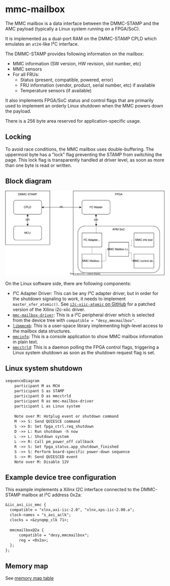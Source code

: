 # mmc-mailbox

The MMC mailbox is a data interface between the DMMC-STAMP and the AMC payload (typically a Linux system running on a FPGA/SoC).

It is implemented as a dual-port RAM on the DMMC-STAMP CPLD which emulates an `at24`-like I²C interface.

The DMMC-STAMP provides following information on the mailbox:

* MMC information (SW version, HW revision, slot number, etc)
* MMC sensors
* For all FRUs:
    * Status (present, compatible, powered, error)
    * FRU information (vendor, product, serial number, etc) if available
    * Temperature sensors (if available)

It also implements FPGA/SoC status and control flags that are primarily used to implement an orderly Linux shutdown when the MMC powers down the payload.

There is a 256 byte area reserved for application-specific usage.

## Locking

To avoid race conditions, the MMC mailbox uses double-buffering. The uppermost byte has a "lock" flag preventing the STAMP from switching the page. This lock flag is transparently handled at driver level, as soon as more than one byte is read or written.

## Block diagram

![Block diagram](doc/mmc-mailbox.svg)

On the Linux software side, there are following components:

* I²C Adapter Driver: This can be any I²C adapter driver, but in order for the shutdown signaling to work, it needs to implement `master_xfer_atomic()`. See [`i2c-xiic-atomic` on GitHub](https://github.com/MicroTCA-Tech-Lab/i2c-xiic-atomic) for a patched version of the Xilinx i2c-xiic driver.
* [`mmc-mailbox-driver`](https://github.com/MicroTCA-Tech-Lab/mmc-mailbox-driver): This is a I²C peripheral driver which is selected from the device tree with `compatible = "desy,mmcmailbox"`.
* [`libmmcmb`](mmcmb/mmcmb.h): This is a user-space library implementing high-level access to the mailbox data structures.
* [`mmcinfo`](mmcinfo.c): This is a console application to show MMC mailbox information in plain text.
* [`mmcctrld`](mmcctrld.c): This is a daemon polling the FPGA control flags, triggering a Linux system shutdown as soon as the shutdown request flag is set.

## Linux system shutdown

```mermaid
sequenceDiagram
    participant M as MCH
    participant S as STAMP
    participant D as mmcctrld
    participant R as mmc-mailbox-driver
    participant L as Linux system

    Note over M: Hotplug event or shutdown command
    M ->> S: Send QUIESCE command
    S ->> D: Set fpga_ctrl.req_shutdown
    D ->> L: Run shutdown -h now
    L ->> L: Shutdown system
    L ->> R: Call pm_power_off callback
    R ->> S: Set fpga_status.app_shutdown_finished
    S ->> S: Perform board-specific power-down sequence
    S ->> M: Send QUIESCED event
    Note over M: Disable 12V
```

## Example device tree configuration

This example implements a Xilinx I2C interface connected to the DMMC-STAMP mailbox at I²C address 0x2a:

```dts
&iic_axi_iic_mmc {
  compatible = "xlnx,axi-iic-2.0", "xlnx,xps-iic-2.00.a";
  clock-names = "s_axi_aclk";
  clocks = <&zynqmp_clk 71>;

  mmcmailbox@2a {
      compatible = "desy,mmcmailbox";
      reg = <0x2a>;
  };
};
```

## Memory map

See [memory map table](doc/mmc-fpga-data-interface.md)
